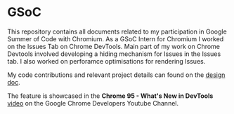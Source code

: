 # GSoC
This repository contains all documents related to my participation in Google Summer of Code with Chromium. As a GSoC Intern for Chromium I worked on the Issues Tab on Chrome DevTools. Main part of my work on Chrome Devtools involved developing a hiding mechanism for Issues in the Issues tab. I also worked on perforamce optimisations for rendering Issues.

My code contributions and relevant project details can found on the [design doc](https://docs.google.com/document/d/1p3ucb6cjuIa72aMQLnuJHvniX1j4lNewvy28C39oAdo/edit?usp=sharing).

The feature is showcased in the **Chrome 95 - What's New in DevTools** [video](https://youtu.be/T_Ppg7ghrWM?t=57) on the Google Chrome Developers Youtube Channel. 
